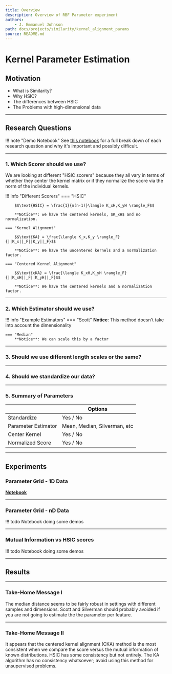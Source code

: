 ```yaml
---
title: Overview
description: Overview of RBF Parameter experiment
authors:
    - J. Emmanuel Johnson
path: docs/projects/similarity/kernel_alignment_params
source: README.md
---
```

# Kernel Parameter Estimation


## Motivation

* What is Similarity?
* Why HSIC?
* The differences between HSIC
* The Problems with high-dimensional data

---

## Research Questions


!!! note "Demo Notebook"
    See [this notebook](notebooks/1.0_motivation.md) for a full break down of each research question and why it's important and possibly difficult.

---

### 1. Which Scorer should we use?

We are looking at different "HSIC scorers" because they all vary in terms of whether they center the kernel matrix or if they normalize the score via the norm of the individual kernels.

!!! info "Different Scorers"
    === "HSIC"

        $$\text{HSIC} = \frac{1}{n(n-1)}\langle K_xH,K_yH \rangle_F$$

        **Notice**: we have the centered kernels, $K_xH$ and no normalization.

    === "Kernel Alignment"

        $$\text{KA} = \frac{\langle K_x,K_y \rangle_F}{||K_x||_F||K_y||_F}$$

        **Notice**: We have the uncentered kernels and a normalization factor.

    === "Centered Kernel Alignment"

        $$\text{cKA} = \frac{\langle K_xH,K_yH \rangle_F}{||K_xH||_F||K_yH||_F}$$

        **Notice**: We have the centered kernels and a normalization factor.

---

### 2. Which Estimator should we use?

!!! info "Example Estimators"
    === "Scott"
        **Notice**: This method doesn't take into account the dimensionality

    === "Median"
        **Notice**: We can scale this by a factor 

---

### 3. Should we use different length scales or the same?

---

### 4. Should we standardize our data?

---

### 5. Summary of Parameters

<center>

|                     | Options                      |
| ------------------- | ---------------------------- |
| Standardize         | Yes / No                     |
| Parameter Estimator | Mean, Median, Silverman, etc |
| Center Kernel       | Yes / No                     |
| Normalized Score    | Yes / No                     |

</center>

---



## Experiments



### Parameter Grid - 1D Data

[**Notebook**](notebooks/2.0_preliminary_exp.md)

---

### Parameter Grid - nD Data

!!! todo
    Notebook doing some demos

---

### Mutual Information vs HSIC scores

!!! todo
    Notebook doing some demos

---

## Results

---

### Take-Home Message I

The median distance seems to be fairly robust in settings with different samples and dimensions. Scott and Silverman should probably avoided if you are not going to estimate the the parameter per feature.

---

### Take-Home Message II


It appears that the centered kernel alignment (CKA) method is the most consistent when we compare the score versus the mutual information of known distributions. HSIC has some consistency but not entirely. The KA algorithm has no consistency whatsoever; avoid using this method for unsupervised problems.